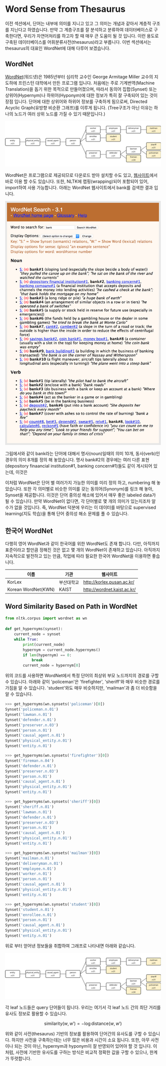 # Word Sense from Thesaurus

이전 섹션에서, 단어는 내부에 의미를 지니고 있고 그 의미는 개념과 같아서 계층적 구조를 지닌다고 하였습니다. 만약 그 계층구조를 잘 분석하고 분류하여 데이터베이스로 구축한다면, 우리가 자연어처리를 하고자 할 때 매우 큰 도움이 될 것 입니다. 이런 용도로 구축된 데이터베이스를 어휘분류사전(thesaurus)라고 부릅니다. 이번 섹션에서는 thesaurus의 대표인 WordNet에 대해 다루어 보겠습니다.

## WordNet

[WordNet](https://wordnet.princeton.edu/)(워드넷)은 1985년부터 심리학 교수인 George Armitage Miller 교수의 지도하에 프린스턴 대학에서 만든 프로그램 입니다. 처음에는 주로 기계번역(Machine Translation)을 돕기 위한 목적으로 만들어졌으며, 따라서 동의어 집합(Synset) 또는 상위어(Hypernym)나 하위어(Hyponym)에 대한 정보가 특히 잘 구축되어 있는 것이 장점 입니다. 단어에 대한 상위어와 하위어 정보를 구축하게 됨으로써, Directed Acyclic Graph(유방향 비순환 그래프)를 이루게 됩니다. (Tree구조가 아닌 이유는 하나의 노드가 여러 상위 노드를 가질 수 있기 때문입니다.)

![각 단어별 top-1 sense의 top-1 hypernym만 선택하여 tree로 나타낸 경우](../assets/wsd-wordnet-hierarchy.png)

WordNet은 프로그램으로 제공되므로 다운로드 받아 설치할 수도 있고, [웹사이트](http://wordnetweb.princeton.edu/perl/webwn)에서 바로 이용 할 수도 있습니다. 또한, NLTK에 랩핑(wrapping)되어 포함되어 있어, import하여 사용 가능합니다. 아래는 WordNet 웹사이트에서 bank를 검색한 결과 입니다.

![[WordNet 웹사이트](http://wordnetweb.princeton.edu/perl/webwn)에서 단어 'bank'를 검색 한 결과](../assets/wsd-wordnet-screenshot.png)

그림에서와 같이 bank라는 단어에 대해서 명사(noun)일때의 의미 10개, 동사(verb)인 경우의 의미 8개를 정의 해 놓았습니다. 명사 bank#2의 경우에는 여러 다른 표현(depository finaancial institution#1, banking concern#1)들도 같이 게시되어 있는데, 이것은 

이처럼 WordNet은 단어 별 여러가지 가능한 의미를 미리 정의 하고, numbering 해 놓았습니다. 또한 각 의미별로 비슷한 의미를 갖는 동의어(Synonym)를 링크 해 놓아, Synset을 제공합니다. 이것은 단어 중의성 해소에 있어서 매우 좋은 labeled data가 될 수 있습니다. 만약 WordNet이 없다면, 각 단어별로 몇 개의 의미가 있는지조차 알 수가 없을 것입니다. 죽, WordNet 덕분에 우리는 이 데이터를 바탕으로 supervised learning(지도 학습)을 통해 단어 중의성 해소 문제를 풀 수 있습니다.

## 한국어 WordNet

다행히 영어 WordNet과 같이 한국어를 위한 WordNet도 존재 합니다. 다만, 아직까지 표준이라고 할만큼 정해진 것은 없고 몇 개의 WordNet이 존재하고 있습니다. 아직까지 지속적으로 발전하고 있는 만큼, 작업에 따라 필요한 한국어 WordNet을 이용하면 좋습니다.

|이름|기관|웹사이트|
|-|-|-|
|KorLex|부산대학교|http://korlex.pusan.ac.kr/|
|Korean WordNet(KWN)|KAIST|http://wordnet.kaist.ac.kr/|

## Word Similarity Based on Path in WordNet

```python
from nltk.corpus import wordnet as wn

def get_hypernyms(synset):
    current_node = synset
    while True:
        print(current_node)
        hypernym = current_node.hypernyms()
        if len(hypernym) == 0:
            break
        current_node = hypernym[0]
```

위의 코드를 사용하면 WordNet에서 특정 단어의 최상위 부모 노드까지의 경로를 구할 수 있습니다. 아래와 같이 'policeman'은 'firefighter', 'sheriff'와 매우 비슷한 경로를 가짐을 알 수 있습니다. 'student'와도 매우 비슷하지만, 'mailman'과 좀 더 비슷함을 알 수 있습니다.

```python
>>> get_hypernyms(wn.synsets('policeman')[0])
Synset('policeman.n.01')
Synset('lawman.n.01')
Synset('defender.n.01')
Synset('preserver.n.03')
Synset('person.n.01')
Synset('causal_agent.n.01')
Synset('physical_entity.n.01')
Synset('entity.n.01')
```

```python
>>> get_hypernyms(wn.synsets('firefighter')[0])
Synset('fireman.n.04')
Synset('defender.n.01')
Synset('preserver.n.03')
Synset('person.n.01')
Synset('causal_agent.n.01')
Synset('physical_entity.n.01')
Synset('entity.n.01')
```

```python
>>> get_hypernyms(wn.synsets('sheriff')[0])
Synset('sheriff.n.01')
Synset('lawman.n.01')
Synset('defender.n.01')
Synset('preserver.n.03')
Synset('person.n.01')
Synset('causal_agent.n.01')
Synset('physical_entity.n.01')
Synset('entity.n.01')
```

```python
>>> get_hypernyms(wn.synsets('mailman')[0])
Synset('mailman.n.01')
Synset('deliveryman.n.01')
Synset('employee.n.01')
Synset('worker.n.01')
Synset('person.n.01')
Synset('causal_agent.n.01')
Synset('physical_entity.n.01')
Synset('entity.n.01')
```

```python
>>> get_hypernyms(wn.synsets('student')[0])
Synset('student.n.01')
Synset('enrollee.n.01')
Synset('person.n.01')
Synset('causal_agent.n.01')
Synset('physical_entity.n.01')
Synset('entity.n.01')
```

위로 부터 얻어낸 정보들을 취합하여 그래프로 나타내면 아래와 같습니다.

![](../assets/wsd-wordnet-hierarchy.png)

각 leaf 노드들은 query 단어들이 됩니다. 우리는 여기서 각 leaf 노드 간의 최단 거리를 유사도 정보로 활용할 수 있습니다.

$$
\text{similarity}(w, w')=-\log{\text{distance}(w, w')}
$$

위와 같이 사전(thesaurus) 기반의 정보를 활용하여 단어간의 유사도를 구할 수 있습니다. 하지만 사전을 구축하는데는 너무 많은 비용과 시간이 소요 됩니다. 또한, 아무 사전이나 되는 것이 아닌, hypernym과 hyponym이 잘 반영되어 있어야 할 것 입니다. 이처럼, 사전에 기반한 유사도를 구하는 방식은 비교적 정확한 값을 구할 수 있으나, 한계가 뚜렷합니다.